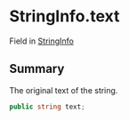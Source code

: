 # StringInfo.text

Field in [StringInfo](api/csharp/yarn.compiler.stringinfo.md)

## Summary


The original text of the string.


```csharp
public string text;
```


